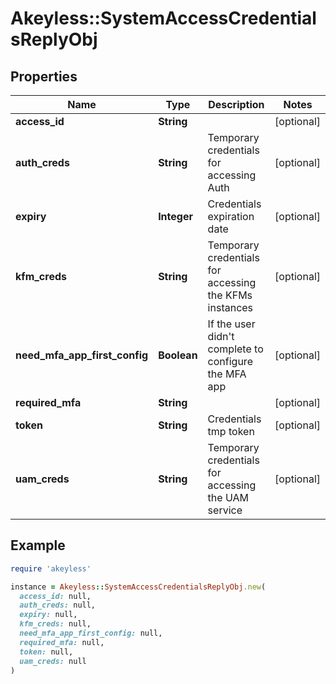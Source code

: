 # Akeyless::SystemAccessCredentialsReplyObj

## Properties

| Name | Type | Description | Notes |
| ---- | ---- | ----------- | ----- |
| **access_id** | **String** |  | [optional] |
| **auth_creds** | **String** | Temporary credentials for accessing Auth | [optional] |
| **expiry** | **Integer** | Credentials expiration date | [optional] |
| **kfm_creds** | **String** | Temporary credentials for accessing the KFMs instances | [optional] |
| **need_mfa_app_first_config** | **Boolean** | If the user didn&#39;t complete to configure the MFA app | [optional] |
| **required_mfa** | **String** |  | [optional] |
| **token** | **String** | Credentials tmp token | [optional] |
| **uam_creds** | **String** | Temporary credentials for accessing the UAM service | [optional] |

## Example

```ruby
require 'akeyless'

instance = Akeyless::SystemAccessCredentialsReplyObj.new(
  access_id: null,
  auth_creds: null,
  expiry: null,
  kfm_creds: null,
  need_mfa_app_first_config: null,
  required_mfa: null,
  token: null,
  uam_creds: null
)
```

